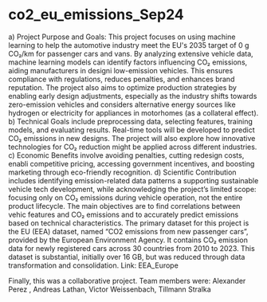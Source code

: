 # co2_eu_emissions_Sep24

a) Project Purpose and Goals: This project focuses on using machine learning to
help the automotive industry meet the EU's 2035 target of 0 g CO₂/km for passenger
cars and vans. By analyzing extensive vehicle data, machine learning models can
identify factors influencing CO₂ emissions, aiding manufacturers in designi
low-emission vehicles. This ensures compliance with regulations, reduces penalties,
and enhances brand reputation. The project also aims to optimize production
strategies by enabling early design adjustments, especially as the industry shifts
towards zero-emission vehicles and considers alternative energy sources like
hydrogen or electricity for appliances in motorhomes (as a collateral effect).
b) Technical Goals include preprocessing data, selecting features, training models,
and evaluating results. Real-time tools will be developed to predict CO₂ emissions in
new designs. The project will also explore how innovative technologies for CO₂
reduction might be applied across different industries.
c) Economic Benefits involve avoiding penalties, cutting redesign costs, enabli
competitive pricing, accessing government incentives, and boosting marketing
through eco-friendly recognition.
d) Scientific Contribution includes identifying emission-related data patterns a
supporting sustainable vehicle tech development, while acknowledging the project’s
limited scope: focusing only on CO₂ emissions during vehicle operation, not the
entire product lifecycle. The main objectives are to find correlations between vehic
features and CO₂ emissions and to accurately predict emissions based on technical
characteristics.
The primary dataset for this project is the EU (EEA) dataset, named “CO2 emissions
from new passenger cars”, provided by the European Environment Agency. It
contains CO₂ emission data for newly registered cars across 30 countries from 2010 to
2023. This dataset is substantial, initially over 16 GB, but was reduced through data
transformation and consolidation.
Link: EEA_Europe

Finally, this was a collaborative project. Team members were: Alexander Perez , Andreas Lathan, Victor Weissenbach, Tillmann
Stralka